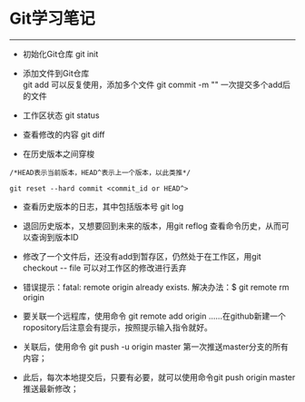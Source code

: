 # Git学习笔记
---


-  初始化Git仓库	git init

-  添加文件到Git仓库	
git add <file>  可以反复使用，添加多个文件
git commit	-m "<write log here>"  一次提交多个add后的文件

-  工作区状态	git status

-  查看修改的内容	git diff

-  在历史版本之间穿梭	
```
/*HEAD表示当前版本，HEAD^表示上一个版本，以此类推*/

git reset --hard commit <commit_id or HEAD^>
```


-  查看历史版本的日志，其中包括版本号	git log

-  退回历史版本，又想要回到未来的版本，用git reflog 查看命令历史，从而可以查询到版本ID

-  修改了一个文件后，还没有add到暂存区，仍然处于在工作区，用git checkout -- file 可以对工作区的修改进行丢弃

-  错误提示：fatal: remote origin already exists.
解决办法：$ git remote rm origin

-  要关联一个远程库，使用命令 git remote add origin ......在github新建一个ropository后注意会有提示，按照提示输入指令就好。

-  关联后，使用命令 git push -u origin master 第一次推送master分支的所有内容；

-  此后，每次本地提交后，只要有必要，就可以使用命令git push origin master推送最新修改；












